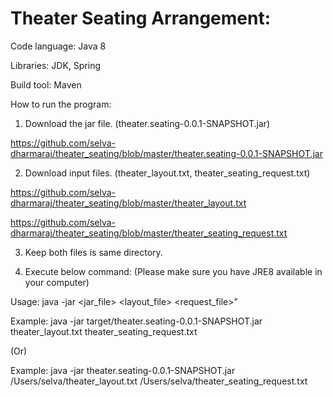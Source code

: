 Theater Seating Arrangement:
===========================


Code language: Java 8

Libraries: JDK, Spring

Build tool: Maven


How to run the program:

1. Download the jar file. (theater.seating-0.0.1-SNAPSHOT.jar)

https://github.com/selva-dharmaraj/theater_seating/blob/master/theater.seating-0.0.1-SNAPSHOT.jar

2. Download input files. (theater_layout.txt, theater_seating_request.txt)

https://github.com/selva-dharmaraj/theater_seating/blob/master/theater_layout.txt

https://github.com/selva-dharmaraj/theater_seating/blob/master/theater_seating_request.txt

3. Keep both files is same directory.

4. Execute below command: (Please make sure you have JRE8 available in your computer)

Usage: java -jar <jar_file> <layout_file> <request_file>"

Example: java -jar target/theater.seating-0.0.1-SNAPSHOT.jar theater_layout.txt theater_seating_request.txt

(Or)

Example: java -jar theater.seating-0.0.1-SNAPSHOT.jar /Users/selva/theater_layout.txt /Users/selva/theater_seating_request.txt
               
